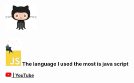 <img src="./images/github.gif" width="100"/>

### <img src="./images/js.gif" width="50"/> The language I used the most is java script

**[<img src="./images/youtube.gif" width="20"/> |  YouTube](https://www.youtube.com/channel/UCgs8Nz3Msrl4GqX3DeOZ6tQ)** 




